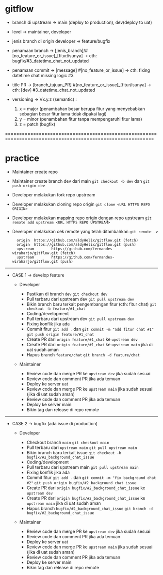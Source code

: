 # gitflow

- branch di upstream -> main (deploy to production), dev(deploy to uat)
- level -> maintainer, developer

- jenis branch di origin developer -> feature/bugfix

- penamaan branch -> [jenis_branch]/#[no_feature_or_issue]_[fitur/isunya] -> cth: bugfix/#3_datetime_chat_not_updated
- penamaan commit -> [message] #[no_feature_or_issue] -> cth: fixing datetime chat missing logic #3
- title PR -> [branch_tujuan_PR] #[no_feature_or_issue]_[fitur/isunya] -> cth: [dev] #3_datetime_chat_not_updated

- versioning -> Vx.y.z (semantic) :
  1. x = major (penambahan besar berupa fitur yang menyebabkan sebagian besar fitur lama tidak dipakai lagi)
  2. y = minor (penambahan fitur tanpa mempengaruhi fitur lama)
  3. z = patch (bugfix)

===========================================================================================================

# practice

- Maintainer create repo
- Maintainer create branch dev dari main
  `git checkout -b dev` dan `git push origin dev`

- Developer melakukan fork repo upstream
- Developer melakukan cloning repo origin
  `git clone <URL HTTPS REPO ORIGIN>`
- Developer melakukan mapping repo origin dengan repo upstream
  `git remote add upstream <URL HTTPS REPO UPSTREAM>`
  
- Developer melakukan cek remote yang telah ditambahkan
  `git remote -v`
  ```
    origin  https://github.com/aldyHelix/gitflow.git (fetch)
    origin  https://github.com/aldyHelix/gitflow.git (push)
    upstream        https://github.com/fernandes-wiraharjo/gitflow.git (fetch)
    upstream        https://github.com/fernandes-wiraharjo/gitflow.git (push)
  ```

--------------------------------------------------------------------------------------------------
- CASE 1 -> develop feature
  * Developer
    - Pastikan di branch `dev`
      `git checkout dev`
    - Pull terbaru dari upstream dev
      `git pull upstream dev`
    - Bikin branch baru terkait pengembangan fitur (cth: fitur chat)
      `git checkout -b feature/#1_chat`
    - Coding/development
    - Pull terbaru dari upstream dev
      `git pull upstream dev`
    - Fixing konflik jika ada
    - Commit fitur
      `git add .` dan `git commit -m "add fitur chat #1"`
      `git push origin feature/#1_chat`
    - Create PR dari `origin feature/#1_chat` ke `upstream dev`
    - Create PR dari `origin feature/#1_chat` ke `upstream main` jika di uat sudah aman
    - Hapus branch `feature/chat`
      `git branch -d feature/chat`

  * Maintainer
    - Review code dan merge PR ke `upstream dev` jika sudah sesuai
    - Review code dan comment PR jika ada temuan
    - Deploy ke server uat
    - Review code dan merge PR ke `upstream main` jika sudah sesuai (jika di uat sudah aman)
    - Review code dan comment PR jika ada temuan
    - Deploy ke server main
    - Bikin tag dan release di repo remote

--------------------------------------------------------------------------------------------------
- CASE 2 -> bugfix (ada issue di production)
  * Developer
    - Checkout branch `main`
      `git checkout main`
    - Pull terbaru dari `upstream main`
      `git pull upstream main`
    - Bikin branch baru terkait issue
      `git checkout -b bugfix/#2_background_chat_issue`
    - Coding/development
    - Pull terbaru dari upstream main
      `git pull upstream main`
    - Fixing konflik jika ada
    - Commit fitur
      `git add .` dan `git commit -m "fix background chat #2"`
      `git push origin bugfix/#2_background_chat_issue`
    - Create PR dari `origin bugfix/#2_background_chat_issue` ke `upstream dev`
    - Create PR dari `origin bugfix/#2_background_chat_issue` ke `upstream main` jika di uat sudah aman
    - Hapus branch `bugfix/#2_background_chat_issue`
      `git branch -d bugfix/#2_background_chat_issue`

  * Maintainer
    - Review code dan merge PR ke `upstream dev` jika sudah sesuai
    - Review code dan comment PR jika ada temuan
    - Deploy ke server uat
    - Review code dan merge PR ke `upstream main` jika sudah sesuai (jika di uat sudah aman)
    - Review code dan comment PR jika ada temuan
    - Deploy ke server main
    - Bikin tag dan release di repo remote
